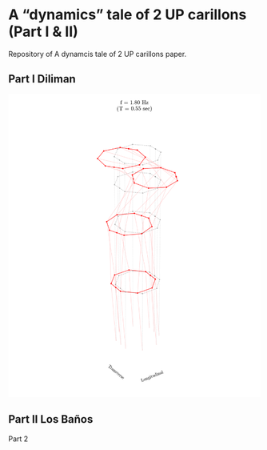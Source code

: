 # A “dynamics” tale of 2 UP carillons (Part I & II)

Repository of A dynamcis tale of 2 UP carillons paper.

## Part I Diliman

![SSI-COV-1.81](/readme_assets/100dpi-SSI_COV-1.8070800621402687.gif)

## Part II Los Baños

Part 2